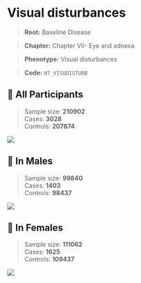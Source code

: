# Visual disturbances

> **Root:** Baseline Disease  

> **Chapter:** Chapter VII- Eye and adnexa  

> **Phenotype:** Visual disturbances  

> **Code:** `H7_VISUDISTURB`

## 🧪 All Participants  
> Sample size: **210902**  
> Cases: **3028**  
> Controls: **207874**
<img src="/Disease/Figures/ALL/Incidence/H7_VISUDISTURB.png"/>
<CsvTable src="/public/Disease/Data/ALL/Incidence/COX_H7_VISUDISTURB.csv" label="🔍 View full results" />

## 👨 In Males  
> Sample size: **99840**  
> Cases: **1403**  
> Controls: **98437**
<img src="/Disease/Figures/Male/Incidence/H7_VISUDISTURB.png"/>
<CsvTable src="/public/Disease/Data/Male/Incidence/COX_H7_VISUDISTURB.csv" label="🔍 View full results" />

## 👩 In Females  
> Sample size: **111062**  
> Cases: **1625**  
> Controls: **109437**
<img src="/Disease/Figures/Female/Incidence/H7_VISUDISTURB.png"/>
<CsvTable src="/public/Disease/Data/Female/Incidence/COX_H7_VISUDISTURB.csv" label="🔍 View full results" />
